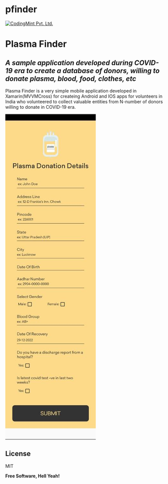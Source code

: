 # pfinder

[![CodingMint Pvt. Ltd.](https://codingmint.com/wp-content/uploads/2022/05/CodingMint-3.png)](https://codingmint.com)

# Plasma Finder
## _A sample application developed during COVID-19 era to create a database of donors, willing to donate plasma, blood, food, clothes, etc_


Plasma Finder is a very simple mobile application developed in Xamarin(MVVMCross) for createing Android and IOS apps for volunteers in India who volunteered to collect valuable entities from N-number of donors willing to donate in COVID-19 era.

[![](https://raw.githubusercontent.com/CodingMintOnGitHub/plasmafinder/master/PlasmaFinder/PlasmaFinder/PlasmaFinder/Constants/ss-one.jpeg)]()

## License

MIT

**Free Software, Hell Yeah!**
